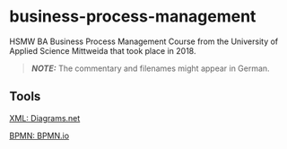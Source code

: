 # business-process-management

HSMW BA Business Process Management Course from the University of Applied Science Mittweida that took place in 2018.

> **_NOTE:_** The commentary and filenames might appear in German.

## Tools

[XML: Diagrams.net](https://app.diagrams.net/)

[BPMN: BPMN.io](https://demo.bpmn.io/)